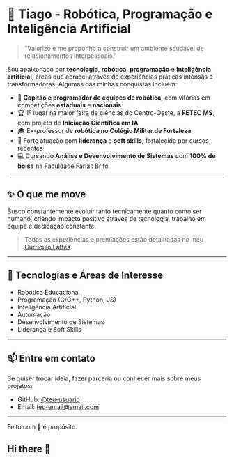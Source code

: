 # 🤖 Tiago - Robótica, Programação e Inteligência Artificial

> "Valorizo e me proponho a construir um ambiente saudável de relacionamentos interpessoais."

Sou apaixonado por **tecnologia**, **robótica**, **programação** e **inteligência artificial**, áreas que abracei através de experiências práticas intensas e transformadoras. Algumas das minhas conquistas incluem:

- 🧠 **Capitão e programador de equipes de robótica**, com vitórias em competições **estaduais** e **nacionais**
- 🏆 1º lugar na maior feira de ciências do Centro-Oeste, a **FETEC MS**, com projeto de **Iniciação Científica em IA**
- 🎓 Ex-professor de **robótica no Colégio Militar de Fortaleza**
- 💼 Forte atuação com **liderança** e **soft skills**, fortalecida por cursos recentes
- 💻 Cursando **Análise e Desenvolvimento de Sistemas** com **100% de bolsa** na Faculdade Farias Brito

---

## ✨ O que me move
Busco constantemente evoluir tanto tecnicamente quanto como ser humano, criando impacto positivo através de tecnologia, trabalho em equipe e dedicação constante.

> Todas as experiências e premiações estão detalhadas no meu [Currículo Lattes](#).

---

## 🚀 Tecnologias e Áreas de Interesse

- Robótica Educacional
- Programação (C/C++, Python, JS)
- Inteligência Artificial
- Automação
- Desenvolvimento de Sistemas
- Liderança e Soft Skills

---

## 📫 Entre em contato

Se quiser trocar ideia, fazer parceria ou conhecer mais sobre meus projetos:

- GitHub: [@teu-usuario](https://github.com/teu-usuario)
- Email: [teu-email@email.com](mailto:teu-email@email.com)

---

Feito com 💙 e propósito.

## Hi there 👋

<!--
**tiagoarantess/tiagoarantess** is a ✨ _special_ ✨ repository because its `README.md` (this file) appears on your GitHub profile.

Here are some ideas to get you started:

- 🔭 I’m currently working on ...
- 🌱 I’m currently learning ...
- 👯 I’m looking to collaborate on ...
- 🤔 I’m looking for help with ...
- 💬 Ask me about ...
- 📫 How to reach me: ...
- 😄 Pronouns: ...
- ⚡ Fun fact: ...
-->
